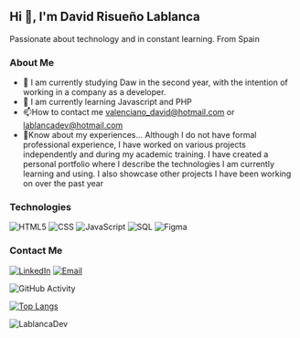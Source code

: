 <h2>Hi 👋, I'm David Risueño Lablanca </h2>

  Passionate about technology and in constant learning. From Spain
  
 ### About Me
 
- 🔭 I am currently studying Daw in the second year, with the intention of working in a company as a developer.
- 🌱 I am currently learning Javascript and PHP
- 📫How to contact me valenciano_david@hotmail.com or lablancadev@hotmail.com
- 📄Know about my experiences... Although I do not have formal professional experience, I have worked on various projects independently and during my academic training. I have created a personal portfolio where I describe the technologies I am currently learning and using. I also showcase other projects I have been working on over the past year

### Technologies

![HTML5](https://img.shields.io/badge/-HTML5-333333?style=flat&logo=HTML5)
![CSS](https://img.shields.io/badge/-CSS-333333?style=flat&logo=CSS3&logoColor=1572B6)
![JavaScript](https://img.shields.io/badge/-JavaScript-333333?style=flat&logo=javascript)
![SQL](https://img.shields.io/badge/-SQL-333333?style=flat&logo=SQL)
![Figma](https://img.shields.io/badge/-Figma-333333?style=flat&logo=figma)

### Contact Me
<a href="https://es.linkedin.com/in/david-risue%C3%B1o-lablanca-98bb98194?trk=public_profile_browsemap"><img alt="LinkedIn" src="https://img.shields.io/badge/LinkedIn-David%20Risueño-blue?style=flat-square&logo=linkedin"></a>
<a href="lablancadev@hotmail.com"><img alt="Email" src="https://img.shields.io/badge/Hotmail-lablancadev@hotmail.com-blue?style=flat-square&logo=hotmail"></a>  

![GitHub Activity](https://github-readme-stats.vercel.app/api?username=LablancaDev&show_icons=true)

[![Top Langs](https://github-readme-stats.vercel.app/api/top-langs/?username=LablancaDev&layout=compact)](https://github.com/LablancaDev/github-readme-stats)

<p align="left"> <img src="https://komarev.com/ghpvc/?username=LablancaDev&label=Profile%20views&color=0e75b6&style=flat" alt="LablancaDev" /> </p>


<!--<h3 align="left">Languages and Tools:</h3>
<a href="https://www.w3.org/html/" target="_blank" rel="noreferrer"> <img src="https://raw.githubusercontent.com/devicons/devicon/master/icons/html5/html5-original-wordmark.svg" alt="html5" width="40" height="40"/> </a>  <a href="https://www.w3schools.com/css/" target="_blank" rel="noreferrer"> <img src="https://raw.githubusercontent.com/devicons/devicon/master/icons/css3/css3-original-wordmark.svg" alt="css3" width="40" height="40"/> </a> 
<a href="https://developer.mozilla.org/en-US/docs/Web/JavaScript" target="_blank" rel="noreferrer"> <img src="https://raw.githubusercontent.com/devicons/devicon/master/icons/javascript/javascript-original.svg" alt="javascript" width="40" height="40"/> </a> 
<a href="https://www.php.net" target="_blank" rel="noreferrer"> <img src="https://raw.githubusercontent.com/devicons/devicon/master/icons/php/php-original.svg" alt="php" width="40" height="40"/> </a> 
<a href="https://www.java.com" target="_blank" rel="noreferrer"> <img src="https://raw.githubusercontent.com/devicons/devicon/master/icons/java/java-original.svg" alt="java" width="40" height="40"/> </a> 
<a href="https://git-scm.com/" target="_blank" rel="noreferrer"> <img src="https://www.vectorlogo.zone/logos/git-scm/git-scm-icon.svg" alt="git" width="40" height="40"/> </a> 
<a href="https://www.figma.com/" target="_blank" rel="noreferrer"> <img src="https://www.vectorlogo.zone/logos/figma/figma-icon.svg" alt="figma" width="40" height="40"/> </a> -->
